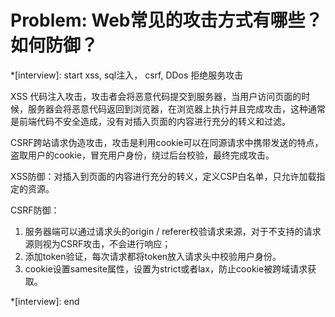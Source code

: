 # Problem: Web常见的攻击方式有哪些？如何防御？

*[interview]: start
xss, 
sql注入，
csrf,
DDos 拒绝服务攻击


XSS 代码注入攻击，攻击者会将恶意代码提交到服务器，当用户访问页面的时候，服务器会将恶意代码返回到浏览器，在浏览器上执行并且完成攻击，这种通常是前端代码不安全造成，没有对插入页面的内容进行充分的转义和过滤。

CSRF跨站请求伪造攻击，攻击是利用cookie可以在同源请求中携带发送的特点，盗取用户的cookie，冒充用户身份，绕过后台校验，最终完成攻击。

XSS防御：对插入到页面的内容进行充分的转义，定义CSP白名单，只允许加载指定的资源。

CSRF防御：
1. 服务器端可以通过请求头的origin / referer校验请求来源，对于不支持的请求源则视为CSRF攻击，不会进行响应；
2. 添加token验证，每次请求都将token放入请求头中校验用户身份。
3. cookie设置samesite属性，设置为strict或者lax，防止cookie被跨域请求获取。



*[interview]: end
